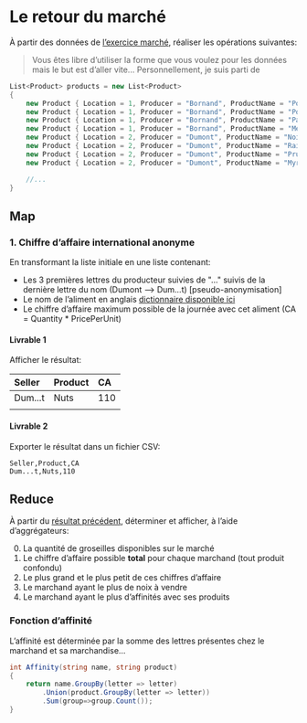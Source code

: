 # Le retour du marché
À partir des données de [l’exercice marché](../marché/), réaliser les opérations suivantes:

> Vous êtes libre d’utiliser la forme que vous voulez pour les données mais le but est d’aller vite... Personnellement, je suis parti de
```csharp
List<Product> products = new List<Product>
{
    new Product { Location = 1, Producer = "Bornand", ProductName = "Pommes", Quantity = 20,Unit = "kg", PricePerUnit = 5.50 },
    new Product { Location = 1, Producer = "Bornand", ProductName = "Poires", Quantity = 16,Unit = "kg", PricePerUnit = 5.50 },
    new Product { Location = 1, Producer = "Bornand", ProductName = "Pastèques", Quantity = 14,Unit = "pièce", PricePerUnit = 5.50 },
    new Product { Location = 1, Producer = "Bornand", ProductName = "Melons", Quantity = 5,Unit = "kg", PricePerUnit = 5.50 },
    new Product { Location = 2, Producer = "Dumont", ProductName = "Noix", Quantity = 20,Unit = "sac", PricePerUnit = 5.50 },
    new Product { Location = 2, Producer = "Dumont", ProductName = "Raisin", Quantity = 6,Unit = "kg", PricePerUnit = 5.50 },
    new Product { Location = 2, Producer = "Dumont", ProductName = "Pruneaux", Quantity = 13,Unit = "kg", PricePerUnit = 5.50 },
    new Product { Location = 2, Producer = "Dumont", ProductName = "Myrtilles", Quantity = 12,Unit = "kg", PricePerUnit = 5.50 },

    //...
}
```
## Map

### 1. Chiffre d’affaire international anonyme
En transformant la liste initiale en une liste contenant:

- Les 3 premières lettres du producteur suivies de "..." suivis de la dernière lettre du nom (Dumont --> Dum...t) [pseudo-anonymisation]
- Le nom de l’aliment en anglais [dictionnaire disponible ici](./i18n.cs)
- Le chiffre d’affaire maximum possible de la journée avec cet aliment (CA = Quantity * PricePerUnit)

#### Livrable 1
Afficher le résultat:

| Seller  | Product | CA  |
| :------ | :------ | :-- |
| Dum...t | Nuts    | 110 |
|         |         |     |

#### Livrable 2
Exporter le résultat dans un fichier CSV:

```csv
Seller,Product,CA
Dum...t,Nuts,110
```

## Reduce

À partir du [résultat précédent](#1-chiffre-daffaire-international-anonyme), déterminer et afficher, à l’aide d’aggrégateurs:

0. La quantité de groseilles disponibles sur le marché
1. Le chiffre d’affaire possible **total** pour chaque marchand (tout produit confondu)
2. Le plus grand et le plus petit de ces chiffres d’affaire
3. Le marchand ayant le plus de noix à vendre
4. Le marchand ayant le plus d’affinités avec ses produits

### Fonction d’affinité
L’affinité est déterminée par la somme des lettres présentes chez le marchand et sa marchandise...

```csharp
int Affinity(string name, string product)
{
    return name.GroupBy(letter => letter)
        .Union(product.GroupBy(letter => letter))
        .Sum(group=>group.Count());
}
```